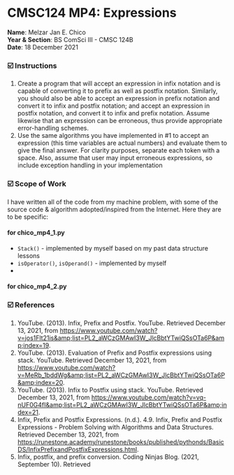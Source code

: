# CMSC124 MP4: Expressions
**Name**: Melzar Jan E. Chico  
**Year & Section**: BS ComSci III - CMSC 124B  
**Date**: 18 December 2021

### ☑️ Instructions

1. Create a program that will accept an expression in infix notation and is capable of converting it to prefix as well as postfix notation. Similarly, you should also be able to accept an expression in prefix notation and convert it to infix and postfix notation; and accept an expression in postfix notation, and convert it to infix and prefix notation. Assume likewise that an expression can be erroneous, thus provide appropriate error-handling schemes.
2. Use the same algorithms you have implemented in #1 to accept an expression (this time variables are actual numbers) and evaluate them to give the final answer. For clarity purposes, separate each token with a space. Also, assume that user may input erroneous expressions, so include exception handling in your implementation

### ☑️ Scope of Work
I have written all of the code from my machine problem, with some of the source code & algorithm adopted/inspired from the Internet. Here they are to be specific:

#### for chico_mp4_1.py
- `Stack()` - implemented by myself based on my past data structure lessons
- `isOperator()`, `isOperand()` - implemented by myself
- 

#### for chico_mp4_2.py


### ☑️ References

1. YouTube. (2013). Infix, Prefix and Postfix. YouTube. Retrieved December 13, 2021, from https://www.youtube.com/watch?v=jos1Flt21is&amp;list=PL2_aWCzGMAwI3W_JlcBbtYTwiQSsOTa6P&amp;index=19. 
2. YouTube. (2013). Evaluation of Prefix and Postfix expressions using stack. YouTube. Retrieved December 13, 2021, from https://www.youtube.com/watch?v=MeRb_1bddWg&amp;list=PL2_aWCzGMAwI3W_JlcBbtYTwiQSsOTa6P&amp;index=20. 
3. YouTube. (2013). Infix to Postfix using stack. YouTube. Retrieved December 13, 2021, from https://www.youtube.com/watch?v=vq-nUF0G4fI&amp;list=PL2_aWCzGMAwI3W_JlcBbtYTwiQSsOTa6P&amp;index=21. 
4. Infix, Prefix and Postfix Expressions. (n.d.). 4.9. Infix, Prefix and Postfix Expressions - Problem Solving with Algorithms and Data Structures. Retrieved December 13, 2021, from https://runestone.academy/runestone/books/published/pythonds/BasicDS/InfixPrefixandPostfixExpressions.html. 
5. Infix, postfix, and prefix conversion. Coding Ninjas Blog. (2021, September 10). Retrieved